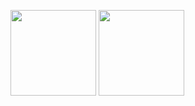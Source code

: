 <span><img align="" height="137px" src="https://github-readme-stats.vercel.app/api?username=xinghengstar&show_icons=true&count_private=true&bg_color=0,EC6C6C,FFD479,FFFC79,73FA79&theme=graywhite&locale=cn" /></span>
<span><img align="" height="137px" src="https://github-readme-stats.vercel.app/api/top-langs/?username=xinghengstar&hide_title=true&hide_border=true&layout=compact&bg_color=0,73FA79,73FDFF,D783FF&theme=graywhite&locale=cn" /></span>
